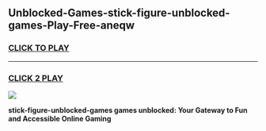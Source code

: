 
## Unblocked-Games-stick-figure-unblocked-games-Play-Free-aneqw
<h3>
<a href="https://premium76.site?title=stick-figure-unblocked-games&ref=22A">CLICK TO PLAY</a></h3>
<hr>

<h3>
<a href="https://premium76.site?title=stick-figure-unblocked-games&ref=22A">CLICK 2 PLAY</a>
  
</h3>

<a href="https://premium76.site?title=stick-figure-unblocked-games&ref=22A"><img src="https://clearcache.store/games.png"></a>


**stick-figure-unblocked-games games unblocked: Your Gateway to Fun and Accessible Online Gaming**

